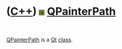 



 

 

 

 

 

([C++](Cpp.htm)) ![Qt](PicQt.png) [QPainterPath](CppQPainterPath.htm)
=====================================================================

 

[QPainterPath](CppQPainterPath.htm) is a [Qt](CppQt.htm)
[class](CppClass.htm).

 

 

 

 

 





 



